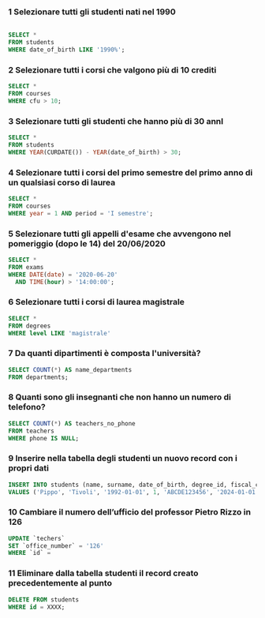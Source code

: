 ### 1 Selezionare tutti gli studenti nati nel 1990 ###

```SQL

SELECT * 
FROM students
WHERE date_of_birth LIKE '1990%';
```

### 2 Selezionare tutti i corsi che valgono più di 10 crediti  ###

```SQL
SELECT * 
FROM courses
WHERE cfu > 10;
```

### 3 Selezionare tutti gli studenti che hanno più di 30 annI ###

```SQL
SELECT * 
FROM students
WHERE YEAR(CURDATE()) - YEAR(date_of_birth) > 30;
```

### 4 Selezionare tutti i corsi del primo semestre del primo anno di un qualsiasi corso di laurea  ###
```SQL
SELECT * 
FROM courses
WHERE year = 1 AND period = 'I semestre';
```

### 5 Selezionare tutti gli appelli d'esame che avvengono nel pomeriggio (dopo le 14) del 20/06/2020 ###
```SQL
SELECT * 
FROM exams
WHERE DATE(date) = '2020-06-20' 
  AND TIME(hour) > '14:00:00';
```

### 6 Selezionare tutti i corsi di laurea magistrale ###
```SQL
SELECT * 
FROM degrees
WHERE level LIKE 'magistrale'
```

### 7 Da quanti dipartimenti è composta l'università? ###
```SQL
SELECT COUNT(*) AS name_departments
FROM departments;
```

### 8 Quanti sono gli insegnanti che non hanno un numero di telefono? ###
```SQL
SELECT COUNT(*) AS teachers_no_phone
FROM teachers
WHERE phone IS NULL;
```

### 9 Inserire nella tabella degli studenti un nuovo record con i propri dati  ###
```SQL
INSERT INTO students (name, surname, date_of_birth, degree_id, fiscal_code, enrolment_date, registration_number, email)
VALUES ('Pippo', 'Tivoli', '1992-01-01', 1, 'ABCDE123456', '2024-01-01', '123456', 'pippo.a.tivoli@boolean.com');
```

### 10 Cambiare il numero dell’ufficio del professor Pietro Rizzo in 126 ###
```SQL
UPDATE `techers`
SET `office_number` = '126'
WHERE `id` = 
```

### 11 Eliminare dalla tabella studenti il record creato precedentemente al punto ###
```SQL
DELETE FROM students
WHERE id = XXXX;
```
<!-- DELETE FROM students
WHERE name = 'Pippo' AND surname = 'Tivoli' AND date_of_birth = '1992-01-01'; -->